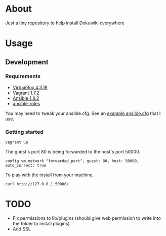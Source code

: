# About

Just a tiny repository to help install Dokuwiki everywhere

# Usage

## Development

### Requirements

* [VirtualBox 4.3.18](http://download.virtualbox.org/virtualbox/4.3.18/)
* [Vagrant 1.7.2](http://www.vagrantup.com/download-archive/v1.7.2.html)
* [Ansible 1.8.2](http://releases.ansible.com/ansible/)
* [ansible-roles](http://github.com/ryankanno/ansible-roles/)

You may need to tweak your ansible.cfg.  See an [example ansible.cfg](https://github.com/ryankanno/ansible-dokuwiki/blob/master/ansible.cfg.example)
that I use.

### Getting started

`vagrant up`

The guest's port 80 is being forwarded to the host's port 50000.

    config.vm.network "forwarded_port", guest: 80, host: 50000, auto_correct: true

To play with the install from your machine,

`curl http://127.0.0.1:50000/`

# TODO

* Fix permissions to lib/plugins (should give web permission to write into the folder to install plugins)
* Add SSL
